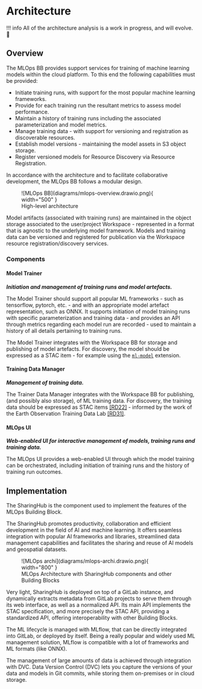 # Architecture

!!! info
    All of the architecture analysis is a work in progress, and will evolve. :construction_worker:

## Overview

The MLOps BB provides support services for training of machine learning models within the cloud platform. To this end the following capabilities must be provided:

- Initiate training runs, with support for the most popular machine learning frameworks.
- Provide for each training run the resultant metrics to assess model performance.
- Maintain a history of training runs including the associated parameterization and model metrics.
- Manage training data - with support for versioning and registration as discoverable resources.
- Establish model versions - maintaining the model assets in S3 object storage.
- Register versioned models for Resource Discovery via Resource Registration.

In accordance with the architecture and to facilitate collaborative development,
the MLOps BB follows a modular design.

<figure markdown="span">
  ![MLOps BB](diagrams/mlops-overview.drawio.png){ width="500" }
  <figcaption>High-level architecture</figcaption>
</figure>

Model artifacts (associated with training runs) are maintained in the object storage associated to the
user/project Workspace - represented in a format that is agnostic to the underlying model framework.
Models and training data can be versioned and registered for publication via the Workspace resource
registration/discovery services.

### Components

#### Model Trainer

**_Initiation and management of training runs and model artefacts._**

The Model Trainer should support all popular ML frameworks - such as tensorflow, pytorch, etc. - and with an appropriate model artefact representation, such as ONNX. It supports initiation of model training runs with specific parameterization and training data - and provides an API through metrics regarding each model run are recorded - used to maintain a history of all details pertaining to training runs.

The Model Trainer integrates with the Workspace BB for storage and publishing of model artefacts. For discovery, the model should be expressed as a STAC item - for example using the [`ml-model`](<https://github.com/stac-extensions/ml-model>) extension.

#### Training Data Manager

**_Management of training data._**

The Trainer Data Manager integrates with the Workspace BB for publishing, (and possibly also storage), of ML training data. For discovery, the training data should be expressed as STAC items [[RD22]](https://eoepca.readthedocs.io/projects/architecture/en/latest/document-references/#rd22) - informed by the work of the Earth Observation Training Data Lab [[RD31]](https://eoepca.readthedocs.io/projects/architecture/en/latest/document-references/#rd31).

#### MLOps UI

**_Web-enabled UI for interactive management of models, training runs and training data._**

The MLOps UI provides a web-enabled UI through which the model training can be orchestrated, including initiation of training runs and the history of training run outcomes.

## Implementation

The SharingHub is the component used to implement the features of the MLOps Building Block.

The SharingHub promotes productivity, collaboration and efficient development in the field of AI
and machine learning. It offers seamless integration with popular AI frameworks and libraries,
streamlined data management capabilities and facilitates the sharing and reuse of AI models and
geospatial datasets.

<figure markdown="span">
  ![MLOps archi](diagrams/mlops-archi.drawio.png){ width="800" }
  <figcaption>MLOps Architecture with SharingHub components and other Building Blocks</figcaption>
</figure>

Very light, SharingHub is deployed on top of a GitLab instance, and dynamically extracts metadata
from GitLab projects to serve them through its web interface, as well as a normalized API.
Its main API implements the STAC specification, and more precisely the STAC API, providing a
standardized API, offering interoperability with other Building Blocks.

The ML lifecycle is managed with MLflow, that can be directly integrated into GitLab, or deployed by itself.
Being a really popular and widely used ML management solution, MLflow is compatible with a lot of frameworks
and ML formats (like ONNX).

The management of large amounts of data is achieved through integration with DVC. Data Version Control (DVC) lets you capture the versions of your data and models in Git commits, while storing them on-premises or in cloud storage.

